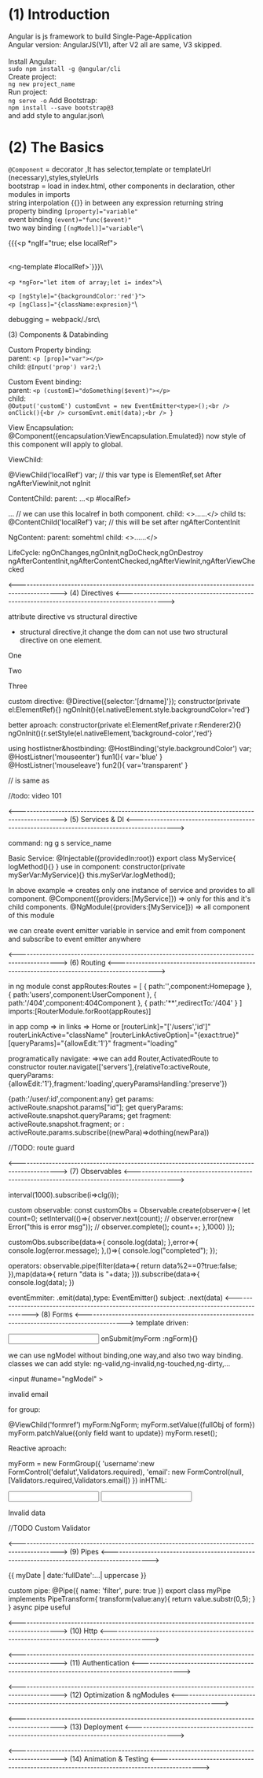 # (1) Introduction #

Angular is js framework to build Single-Page-Application\
Angular version: AngularJS(V1), after V2 all are same, V3 skipped.\
\
Install Angular:\
```sudo npm install -g @angular/cli```\
Create project:\
```ng new project_name```\
Run project:\
```ng serve -o```
Add Bootstrap:\
```npm install --save bootstrap@3```\
and add style to angular.json\

# (2) The Basics #

`@Component` = decorator ,It has selector,template or templateUrl (necessary),styles,styleUrls\
bootstrap = load in index.html, other components in declaration, other modules in imports\
string interpolation {{}} in between any expression returning string\
property binding `[property]="variable"`\
event binding `(event)="func($event)"`\
two way binding `[(ngModel)]="variable"`\

{{{<p *ngIf="true; else localRef"></p>\
<ng-template #localRef></ng-template>`}}}\

`<p *ngFor="let item of array;let i= index">`\

`<p [ngStyle]="{backgroundColor:'red'}">`\
`<p [ngClass]="{className:expresion}"`\

debugging = webpack/./src\

(3) Components & Databinding

Custom Property binding:\
parent: `<p [prop]="var"></p>`\
child: `@Input('prop') var2;`\

Custom Event binding:\
parent: `<p (customE)="doSomething($event)"></p>`\
child:\
`@Output('customE') customEvnt = new EventEmitter<type>();<br />
onClick(){<br />
  cursomEvnt.emit(data);<br />
}`

View Encapsulation:\
@Component({encapsulation:ViewEncapsulation.Emulated})
now style of this component will apply to global.

ViewChild:
<p #localRef></p>
@ViewChild('localRef') var;  // this var type is ElementRef,set After ngAfterViewInit,not ngInit

ContentChild:
parent: <app-child>...<p #localRef></p>...</app-child>   // we can use this localref in both component.
child: <>...<ng-content></ng-content>...</>
child ts: @ContentChild('localRef') var;     // this will be set after ngAfterContentInit

NgContent:
parent: <app-component>somehtml</app-component>
child: <>...<ng-content></ng-content>...</>

LifeCycle:
ngOnChanges,ngOnInit,ngDoCheck,ngOnDestroy
ngAfterContentInit,ngAfterContentChecked,ngAfterViewInit,ngAfterViewChecked


<------------------------------------------------------------------------------------------->
(4) Directives
<------------------------------------------------------------------------------------------->

attribute directive vs structural directive
* structural directive,it change the dom
can not use two structural directive on one element.

<p [ngSwith]='value'>
 <p *ngSwitchCase="1">One</p>
 <p *ngSwitchCase="2">Two</p>
 <p *ngSwitchCase="3">Three</p>
</p>

custom directive:
@Directive({selector:'[drname]'});
constructor(private el:ElementRef){}
ngOnInit(){el.nativeElement.style.backgroundColor='red'}

better aproach:
constructor(private el:ElementRef,private r:Renderer2){}
ngOnInit(){r.setStyle(el.nativeElement,'background-color','red'}

using hostlistner&hostbinding:
@HostBinding('style.backgroundColor') var;
@HostListner('mouseenter') fun1(){ var='blue' }
@HostListner('mouseleave') fun2(){ var='transparent' }

<p *ngIf="var"></p>   // is same as
<ng-template [ngIf]="var"></ng-template>

//todo: video 101

<------------------------------------------------------------------------------------------->
(5) Services & DI
<------------------------------------------------------------------------------------------->


command: ng g s service_name

Basic Service:
@Injectable({providedIn:root})
export class MyService{
  logMethod(){}
}
use in component:
constructor(private mySerVar:MyService){}
this.mySerVar.logMethod();

In above example => creates only one instance of service and provides to all component.
@Component({providers:[MyService]})  => only for this and it's child components.
@NgModule({providers:[MyService]})  => all component of this module

we can create event emitter variable in service and emit from component and subscribe to event emitter anywhere

<------------------------------------------------------------------------------------------->
(6) Routing
<------------------------------------------------------------------------------------------->

in ng module
const appRoutes:Routes = [
  { path:'',component:Homepage },
  { path:'users',component:UserComponent },
  { path:'/404',component:404Component },
  { path:'**',redirectTo:'/404' }
]
imports:[RouterModule.forRoot(appRoutes)]

in app comp =>  <router-outlet></router-outlet>
in links => <a routerLink="/">Home</a> or [routerLink]="['/users','id']"
routerLinkActive="className" 
[routerLinkActiveOption]="{exact:true}"
[queryParams]="{allowEdit:'1'}"
fragment="loading"

programatically navigate:
=>we can add Router,ActivatedRoute to constructor
router.navigate(['servers'],{relativeTo:activeRoute,
    queryParams:{allowEdit:'1'},fragment:'loading',queryParamsHandling:'preserve'})

{path:'/user/:id',component:any}
get params: activeRoute.snapshot.params["id"];
get queryParams: activeRoute.snapshot.queryParams;
get fragment: activeRoute.snapshot.fragment;
or : activeRoute.params.subscribe((newPara)=>dothing(newPara))

//TODO: route guard

<------------------------------------------------------------------------------------------->
(7) Observables
<------------------------------------------------------------------------------------------->

interval(1000).subscribe(i=>clg(i));

custom observable:
const customObs = Observable.create(observer=>{
  let count=0;
  setInterval(()=>{
    observer.next(count);
    // observer.error(new Error("this is error msg"));
    // observer.complete();
    count++;
  },1000)
});

customObs.subscribe(data=>{
  console.log(data);
},error=>{
  console.log(error.message);
},()=>{
  console.log("completed");
});

operators:
observable.pipe(filter(data=>{
  return data%2==0?true:false;
}),map(data=>{
  return "data is "+data;
})).subscribe(data=>{
  console.log(data);
})

eventEmmiter: .emit(data),type: EventEmitter()
subject:  .next(data)
<------------------------------------------------------------------------------------------->
(8) Forms
<------------------------------------------------------------------------------------------->
template driven:
<form (ngSubmit)="onSubmit(f)" #f="ngForm" >
<input name="email" ngModel email >
onSubmit(myForm :ngForm){}

we can use ngModel without binding,one way,and also two way binding.
classes we can add style: ng-valid,ng-invalid,ng-touched,ng-dirty,...

<input #uname="ngModel" >
<p *ngIf="uname.invalid && uname.touched" >invalid email</p>
for group: <div #mygroup="ngModelGroup" ></div>

@ViewChild('formref') myForm:NgForm;
myForm.setValue({fullObj of form})
myForm.patchValue({only field want to update})
myForm.reset();

Reactive aproach:

myForm = new FormGroup({
  'username':new FormControl('defalut',Validators.required),
  'email': new FormControl(null,[Validators.required,Validators.email])
})
inHTML:
<form [formGroup]="myForm" (ngSubmit)="onSubmit()">
<input formControlName="username" >
<input formControlName="email" >
<p *ngIf="myForm.get('username').invalid">Invalid data</p>

//TODO Custom Validator

<------------------------------------------------------------------------------------------->
(9) Pipes
<------------------------------------------------------------------------------------------->

{{ myDate | date:'fullDate':...| uppercase }}

custom pipe:
@Pipe({
 name: 'filter',
 pure: true
})
export class myPipe implements PipeTransform{
 transform(value:any){
  return value.substr(0,5);
 }
}
async pipe useful

<------------------------------------------------------------------------------------------->
(10) Http
<------------------------------------------------------------------------------------------->


<------------------------------------------------------------------------------------------->
(11) Authentication
<------------------------------------------------------------------------------------------->


<------------------------------------------------------------------------------------------->
(12) Optimization & ngModules
<------------------------------------------------------------------------------------------->


<------------------------------------------------------------------------------------------->
(13) Deployment
<------------------------------------------------------------------------------------------->


<------------------------------------------------------------------------------------------->
(14) Animation & Testing
<------------------------------------------------------------------------------------------->

